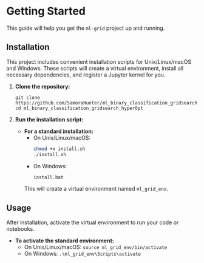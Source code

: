 # Getting Started

This guide will help you get the `ml-grid` project up and running.

## Installation

This project includes convenient installation scripts for Unix/Linux/macOS and Windows. These scripts will create a virtual environment, install all necessary dependencies, and register a Jupyter kernel for you.

1. **Clone the repository:**
    ```shell
    git clone https://github.com/SamoraHunter/ml_binary_classification_gridsearch_hyperOpt.git
    cd ml_binary_classification_gridsearch_hyperOpt
    ```

2.  **Run the installation script:**

    *   **For a standard installation:**
        *   On Unix/Linux/macOS:
            ```bash
            chmod +x install.sh
            ./install.sh
            ```
        *   On Windows:
            ```bat
            install.bat
            ```
        This will create a virtual environment named `ml_grid_env`.

## Usage

After installation, activate the virtual environment to run your code or notebooks.

*   **To activate the standard environment:**
    *   On Unix/Linux/macOS: `source ml_grid_env/bin/activate`
    *   On Windows: `.\ml_grid_env\Scripts\activate`